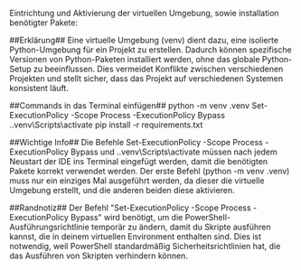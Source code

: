 Eintrichtung und Aktivierung der virtuellen Umgebung, sowie installation benötigter Pakete:

##Erklärung##
Eine virtuelle Umgebung (venv) dient dazu, eine isolierte Python-Umgebung für ein Projekt zu erstellen. Dadurch können spezifische Versionen von Python-Paketen installiert werden, ohne das globale Python-Setup zu beeinflussen. Dies vermeidet Konflikte zwischen verschiedenen Projekten und stellt sicher, dass das Projekt auf verschiedenen Systemen konsistent läuft.

##Commands in das Terminal einfügen##
python -m venv .venv
Set-ExecutionPolicy -Scope Process -ExecutionPolicy Bypass
.\.venv\Scripts\activate
pip install -r requirements.txt

##Wichtige Info##
Die Befehle
Set-ExecutionPolicy -Scope Process -ExecutionPolicy Bypass
und
.\.venv\Scripts\activate
müssen nach jedem Neustart der IDE ins Terminal eingefügt werden, damit die benötigten Pakete korrekt verwendet werden. Der erste Befehl (python -m venv .venv) muss nur ein einziges Mal ausgeführt werden, da dieser die virtuelle Umgebung erstellt, und die anderen beiden diese aktivieren.

##Randnotiz##
Der Befehl "Set-ExecutionPolicy -Scope Process -ExecutionPolicy Bypass" wird benötigt, um die PowerShell-Ausführungsrichtlinie temporär zu ändern, damit du Skripte ausführen kannst, die in deinem virtuellen Environment enthalten sind. Dies ist notwendig, weil PowerShell standardmäßig Sicherheitsrichtlinien hat, die das Ausführen von Skripten verhindern können.